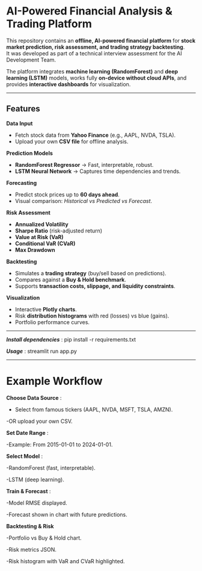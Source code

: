 # AI-Powered Financial Analysis & Trading Platform  

This repository contains an **offline, AI-powered financial platform** for **stock market prediction, risk assessment, and trading strategy backtesting**.  
It was developed as part of a technical interview assessment for the AI Development Team.  

The platform integrates **machine learning (RandomForest)** and **deep learning (LSTM)** models, works fully **on-device without cloud APIs**, and provides **interactive dashboards** for visualization.

---

##  Features  

 **Data Input**  
- Fetch stock data from **Yahoo Finance** (e.g., AAPL, NVDA, TSLA).  
- Upload your own **CSV file** for offline analysis.  

 **Prediction Models**  
- **RandomForest Regressor** → Fast, interpretable, robust.  
- **LSTM Neural Network** → Captures time dependencies and trends.  

 **Forecasting**  
- Predict stock prices up to **60 days ahead**.  
- Visual comparison: *Historical vs Predicted vs Forecast*.  

 **Risk Assessment**  
- **Annualized Volatility**  
- **Sharpe Ratio** (risk-adjusted return)  
- **Value at Risk (VaR)**  
- **Conditional VaR (CVaR)**  
- **Max Drawdown**  

 **Backtesting**  
- Simulates a **trading strategy** (buy/sell based on predictions).  
- Compares against a **Buy & Hold benchmark**.  
- Supports **transaction costs, slippage, and liquidity constraints**.  

 **Visualization**  
- Interactive **Plotly charts**.  
- Risk **distribution histograms** with red (losses) vs blue (gains).  
- Portfolio performance curves.  

---------------------------------------------------------------------------------------
  
  ***Install dependencies*** :
  pip install -r requirements.txt
  
  ***Usage*** :
  streamlit run app.py

-----------------------------------------------------------------------------------

# Example Workflow

**Choose Data Source** :

- Select from famous tickers (AAPL, NVDA, MSFT, TSLA, AMZN).

-OR upload your own CSV.


**Set Date Range** :

-Example: From 2015-01-01 to 2024-01-01.


**Select Model** :

-RandomForest (fast, interpretable).

-LSTM (deep learning).

**Train & Forecast** :

-Model RMSE displayed.

-Forecast shown in chart with future predictions.


**Backtesting & Risk**

-Portfolio vs Buy & Hold chart.

-Risk metrics JSON.

-Risk histogram with VaR and CVaR highlighted.
